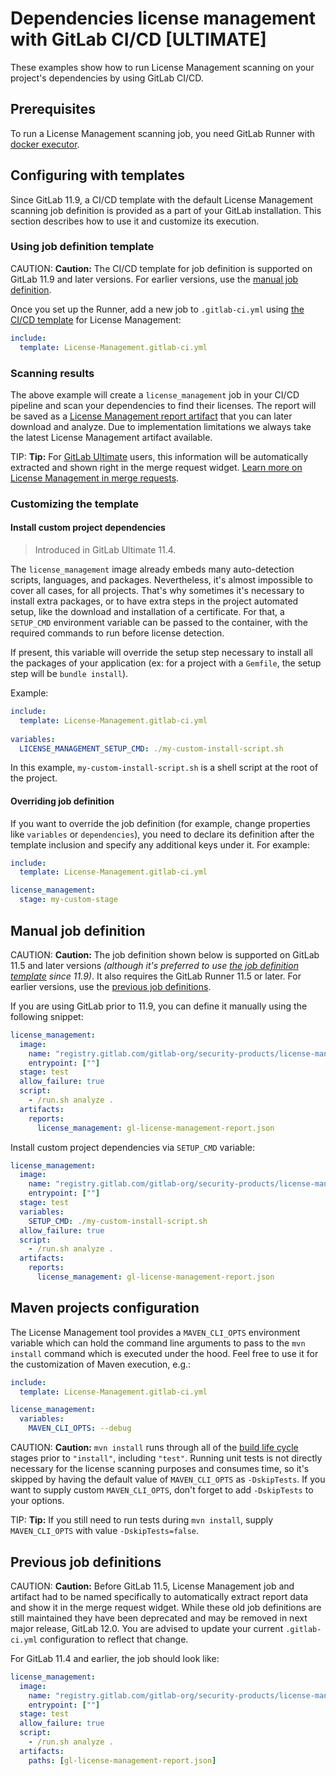 # Dependencies license management with GitLab CI/CD **[ULTIMATE]**

These examples show how to run License Management scanning on your project's dependencies by using GitLab CI/CD.

## Prerequisites

To run a License Management scanning job, you need GitLab Runner with
[docker executor](https://docs.gitlab.com/runner/executors/docker.html).

## Configuring with templates

Since GitLab 11.9, a CI/CD template with the default License Management scanning job definition is provided as a part of your GitLab installation.
This section describes how to use it and customize its execution.

### Using job definition template

CAUTION: **Caution:**
The CI/CD template for job definition is supported on GitLab 11.9 and later versions.
For earlier versions, use the [manual job definition](#manual-job-definition).

Once you set up the Runner, add a new job to `.gitlab-ci.yml` using [the CI/CD template](../../ci/yaml/README.md#includetemplate) for License Management:

```yaml
include:
  template: License-Management.gitlab-ci.yml
```

### Scanning results

The above example will create a `license_management` job in your CI/CD pipeline
and scan your dependencies to find their licenses. The report will be saved as a
[License Management report artifact](../../ci/yaml/README.md#artifactsreportslicense_management-ultimate)
that you can later download and analyze.
Due to implementation limitations we always take the latest License Management artifact available.

TIP: **Tip:**
For [GitLab Ultimate][ee] users, this information will
be automatically extracted and shown right in the merge request widget.
[Learn more on License Management in merge requests](../../user/project/merge_requests/license_management.md).

### Customizing the template

#### Install custom project dependencies

> Introduced in GitLab Ultimate 11.4.

The `license_management` image already embeds many auto-detection scripts, languages, 
and packages. Nevertheless, it's almost impossible to cover all cases, for all projects.
That's why sometimes it's necessary to install extra packages, or to have extra steps
in the project automated setup, like the download and installation of a certificate.
For that, a `SETUP_CMD` environment variable can be passed to the container,
with the required commands to run before license detection.

If present, this variable will override the setup step necessary to install all the packages
of your application (ex: for a project with a `Gemfile`, the setup step will be `bundle install`).

Example:

```yaml
include:
  template: License-Management.gitlab-ci.yml
  
variables:
  LICENSE_MANAGEMENT_SETUP_CMD: ./my-custom-install-script.sh
```

In this example, `my-custom-install-script.sh` is a shell script at the root of the project.

#### Overriding job definition

If you want to override the job definition (for example, change properties like `variables` or `dependencies`), you need to declare
its definition after the template inclusion and specify any additional keys under it. For example:

```yaml
include:
  template: License-Management.gitlab-ci.yml

license_management:
  stage: my-custom-stage
```

## Manual job definition

CAUTION: **Caution:**
The job definition shown below is supported on GitLab 11.5 and later versions _(although it's preferred to use 
[the job definition template](#using-job-definition-template) since 11.9)_.
It also requires the GitLab Runner 11.5 or later.
For earlier versions, use the [previous job definitions](#previous-job-definitions).

If you are using GitLab prior to 11.9, you can define it manually using the following snippet:

```yaml
license_management:
  image:
    name: "registry.gitlab.com/gitlab-org/security-products/license-management:$CI_SERVER_VERSION_MAJOR-$CI_SERVER_VERSION_MINOR-stable"
    entrypoint: [""]
  stage: test
  allow_failure: true
  script:
    - /run.sh analyze .
  artifacts:
    reports:
      license_management: gl-license-management-report.json
```

Install custom project dependencies via `SETUP_CMD` variable:

```yaml
license_management:
  image:
    name: "registry.gitlab.com/gitlab-org/security-products/license-management:$CI_SERVER_VERSION_MAJOR-$CI_SERVER_VERSION_MINOR-stable"
    entrypoint: [""]
  stage: test
  variables:
    SETUP_CMD: ./my-custom-install-script.sh
  allow_failure: true
  script:
    - /run.sh analyze .
  artifacts:
    reports:
      license_management: gl-license-management-report.json
```

## Maven projects configuration

The License Management tool provides a `MAVEN_CLI_OPTS` environment variable which can hold
the command line arguments to pass to the `mvn install` command which is executed under the hood.
Feel free to use it for the customization of Maven execution, e.g.:

```yaml
include:
  template: License-Management.gitlab-ci.yml

license_management:
  variables:
    MAVEN_CLI_OPTS: --debug
```

CAUTION: **Caution:**
`mvn install` runs through all of the [build life cycle](http://maven.apache.org/guides/introduction/introduction-to-the-lifecycle.html)
stages prior to `"install"`, including `"test"`. Running unit tests is not directly necessary
for the license scanning purposes and consumes time, so it's skipped by having the default value of `MAVEN_CLI_OPTS`
as `-DskipTests`. If you want to supply custom `MAVEN_CLI_OPTS`, don't forget to add `-DskipTests` to your
options.

TIP: **Tip:**
If you still need to run tests during `mvn install`, supply `MAVEN_CLI_OPTS` with value `-DskipTests=false`. 
 
## Previous job definitions

CAUTION: **Caution:**
Before GitLab 11.5, License Management job and artifact had to be named specifically
to automatically extract report data and show it in the merge request widget.
While these old job definitions are still maintained they have been deprecated
and may be removed in next major release, GitLab 12.0.
You are advised to update your current `.gitlab-ci.yml` configuration to reflect that change.

For GitLab 11.4 and earlier, the job should look like:

```yaml
license_management:
  image:
    name: "registry.gitlab.com/gitlab-org/security-products/license-management:$CI_SERVER_VERSION_MAJOR-$CI_SERVER_VERSION_MINOR-stable"
    entrypoint: [""]
  stage: test
  allow_failure: true
  script:
    - /run.sh analyze .
  artifacts:
    paths: [gl-license-management-report.json]
```

[ee]: https://about.gitlab.com/pricing/
